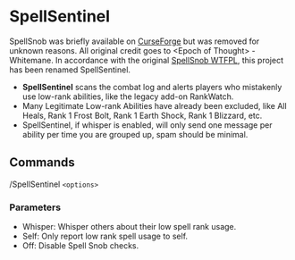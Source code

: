 # SpellSentinel

SpellSnob was briefly available on [CurseForge](https://www.curseforge.com/wow/addons/SpellSnob) but was removed for unknown reasons. All original credit goes to \<Epoch of Thought\> - Whitemane. In accordance with the original [SpellSnob WTFPL](./SpellSnob.LICENSE), this project has been renamed SpellSentinel.

* **SpellSentinel** scans the combat log and alerts players who mistakenly use low-rank abilities, like the legacy add-on RankWatch.
* Many Legitimate Low-rank Abilities have already been excluded, like All Heals, Rank 1 Frost Bolt, Rank 1 Earth Shock, Rank 1 Blizzard, etc.
* SpellSentinel, if whisper is enabled, will only send one message per ability per time you are grouped up, spam should be minimal.

## Commands

/SpellSentinel `<options>`

### Parameters

* Whisper: Whisper others about their low spell rank usage.
* Self: Only report low rank spell usage to self.
* Off: Disable Spell Snob checks.
